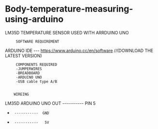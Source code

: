 # Body-temperature-measuring-using-arduino
LM35D TEMPERATURE SENSOR USED WITH ARRDUINO UNO 

         SOFTWARE REQUIREMENT
ARDUINO IDE ---  https://www.arduino.cc/en/software //(DOWNLOAD THE LATEST VERSION)
 
         COMPONENTS REQUIRED
         -JUMPERWIRES
         -BREADBOARD
         -ARDUINO UNO
         -USB cable type A/B


        WIREING
LM35D             ARDUINO UNO
OUT    ----------- PIN 5 
-      -----------  GND
+      -----------   5V
